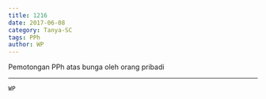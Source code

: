 ```yaml
---
title: 1216
date: 2017-06-08
category: Tanya-SC
tags: PPh
author: WP
---
```


Pemotongan PPh atas bunga oleh orang pribadi

---



`WP`
